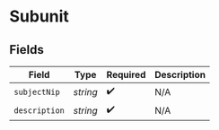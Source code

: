 # Subunit


## Fields

| Field              | Type               | Required           | Description        |
| ------------------ | ------------------ | ------------------ | ------------------ |
| `subjectNip`       | *string*           | :heavy_check_mark: | N/A                |
| `description`      | *string*           | :heavy_check_mark: | N/A                |